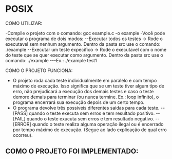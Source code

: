 # POSIX
COMO UTILIZAR:

-Compile o projeto com o comando: gcc example.c -o example
-Você pode executar o programa de dois modos:
--Executar todos os testes -> Rode o executavel sem nenhum argumento. Dentro da pasta src use o comando: ./example
--Executar um teste expecifico -> Rode o executavel com o nome do teste que se quer executar como argumento. Dentro da pasta src use o comando: ./example <Nome do Teste>
---Ex.: ./example test1

COMO O PROJETO FUNCIONA:
- O projeto roda cada teste individualmente em paralelo e com tempo máximo de execução. Isso significa que se um teste tiver algum tipo de erro, não prejudicará a execução dos demais testes e caso o teste demore demais para terminar (ou nunca termine. Ex.: loop infinito), o programa encerrará sua execução depois de um certo tempo.
- O programa devolve três possiveis diferentes saidas para cada teste.
--[PASS] quando o teste executa sem erros e tem resultado positivo.
--[FAIL] quando o teste exucuta sem erros e tem resultado negativo.
--[ERROR] quando o teste realiza alguma operação ilegal ou é encerrado por tempo máximo de execução. (Segue ao lado explicação de qual erro ocorreu).

COMO O PROJETO FOI IMPLEMENTADO:
-  
